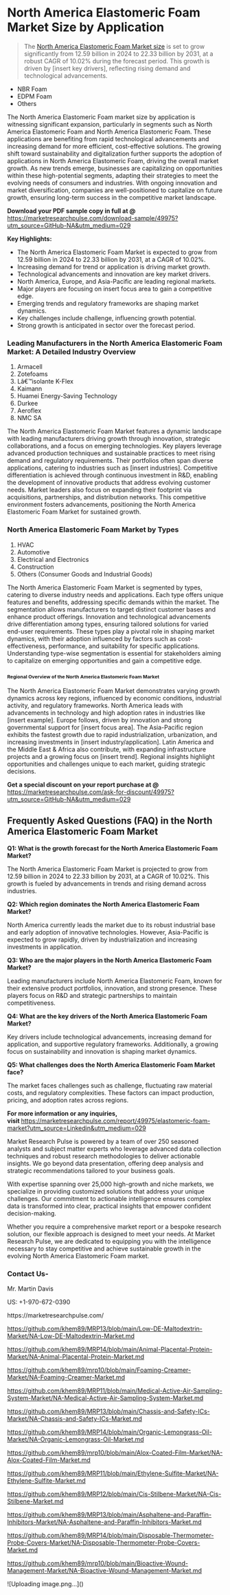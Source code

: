 <h1>North America Elastomeric Foam Market&nbsp;Size by Application</h1><blockquote><p>The <a href="https://marketresearchpulse.com/download-sample/49975?utm_source=GitHub-NA&amp;utm_medium=029">North America Elastomeric Foam Market size</a> is set to grow significantly from 12.59 billion in 2024 to 22.33 billion by 2031, at a robust CAGR of 10.02% during the forecast period. This growth is driven by [insert key drivers], reflecting rising demand and technological advancements.</p></blockquote><ul><li>NBR Foam<li> EDPM Foam<li> Others</li></ul><p>The North America Elastomeric Foam market size by application is witnessing significant expansion, particularly in segments such as North America Elastomeric Foam and North America Elastomeric Foam. These applications are benefiting from rapid technological advancements and increasing demand for more efficient, cost-effective solutions. The growing shift toward sustainability and digitalization further supports the adoption of applications in North America Elastomeric Foam, driving the overall market growth. As new trends emerge, businesses are capitalizing on opportunities within these high-potential segments, adapting their strategies to meet the evolving needs of consumers and industries. With ongoing innovation and market diversification, companies are well-positioned to capitalize on future growth, ensuring long-term success in the competitive market landscape.</p><p><strong>Download your PDF sample copy in full at @ </strong><a href="https://marketresearchpulse.com/download-sample/49975?utm_source=GitHub-NA&amp;utm_medium=029">https://marketresearchpulse.com/download-sample/49975?utm_source=GitHub-NA&amp;utm_medium=029</a></p><p><strong>Key Highlights: </strong></p><ul><li>The North America Elastomeric Foam Market is expected to grow from 12.59 billion in 2024 to 22.33 billion by 2031, at a CAGR of 10.02%.</li><li>Increasing demand for trend or application is driving market growth.</li><li>Technological advancements and innovation are key market drivers.</li><li>North America, Europe, and Asia-Pacific are leading regional markets.</li><li>Major players are focusing on insert focus area to gain a competitive edge.</li><li>Emerging trends and regulatory frameworks are shaping market dynamics.</li><li>Key challenges include challenge, influencing growth potential.</li><li>Strong growth is anticipated in sector over the forecast period.</li></ul><h3>Leading Manufacturers in the North America Elastomeric Foam Market: A Detailed Industry Overview</h3><ol><li>Armacell</li><li>Zotefoams</li><li>Lâ€™isolante K-Flex</li><li>Kaimann</li><li>Huamei Energy-Saving Technology</li><li>Durkee</li><li>Aeroflex</li><li>NMC SA</li></ol><div class="flex max-w-full flex-col flex-grow"><div class="min-h-8 text-message flex w-full flex-col items-end gap-2 whitespace-normal break-words [.text-message+&amp;]:mt-5" dir="auto" data-message-author-role="assistant" data-message-id="fd8432e4-4910-450d-b182-61b7bfb0a01f" data-message-model-slug="gpt-4o"><div class="flex w-full flex-col gap-1 empty:hidden first:pt-[3px]"><div class="markdown prose w-full break-words dark:prose-invert light"><p>The North America Elastomeric Foam Market features a dynamic landscape with leading manufacturers driving growth through innovation, strategic collaborations, and a focus on emerging technologies. Key players leverage advanced production techniques and sustainable practices to meet rising demand and regulatory requirements. Their portfolios often span diverse applications, catering to industries such as [insert industries]. Competitive differentiation is achieved through continuous investment in R&amp;D, enabling the development of innovative products that address evolving customer needs. Market leaders also focus on expanding their footprint via acquisitions, partnerships, and distribution networks. This competitive environment fosters advancements, positioning the North America Elastomeric Foam Market for sustained growth.</p></div></div></div></div><h3>North America Elastomeric Foam Market by Types</h3><ol><li>HVAC<li> Automotive<li> Electrical and Electronics<li> Construction<li> Others (Consumer Goods and Industrial Goods)</li></ol><div class="flex max-w-full flex-col flex-grow"><div class="min-h-8 text-message flex w-full flex-col items-end gap-2 whitespace-normal break-words [.text-message+&amp;]:mt-5" dir="auto" data-message-author-role="assistant" data-message-id="084470be-0bb7-4664-bddf-5156b4f41249" data-message-model-slug="gpt-4o-mini"><div class="flex w-full flex-col gap-1 empty:hidden first:pt-[3px]"><div class="markdown prose w-full break-words dark:prose-invert light"><p>The North America Elastomeric Foam Market is segmented by types, catering to diverse industry needs and applications. Each type offers unique features and benefits, addressing specific demands within the market. The segmentation allows manufacturers to target distinct customer bases and enhance product offerings. Innovation and technological advancements drive differentiation among types, ensuring tailored solutions for varied end-user requirements. These types play a pivotal role in shaping market dynamics, with their adoption influenced by factors such as cost-effectiveness, performance, and suitability for specific applications. Understanding type-wise segmentation is essential for stakeholders aiming to capitalize on emerging opportunities and gain a competitive edge.</p></div></div></div></div><h3><span style="font-size: 11px;">Regional Overview of the North America Elastomeric Foam Market</span></h3><div class="flex max-w-full flex-col flex-grow"><div class="min-h-8 text-message flex w-full flex-col items-end gap-2 whitespace-normal break-words [.text-message+&amp;]:mt-5" dir="auto" data-message-author-role="assistant" data-message-id="e9038762-ce64-4e30-91c9-9bd413514231" data-message-model-slug="gpt-4o-mini"><div class="flex w-full flex-col gap-1 empty:hidden first:pt-[3px]"><div class="markdown prose w-full break-words dark:prose-invert light"><p>The North America Elastomeric Foam Market demonstrates varying growth dynamics across key regions, influenced by economic conditions, industrial activity, and regulatory frameworks. North America leads with advancements in technology and high adoption rates in industries like [insert example]. Europe follows, driven by innovation and strong governmental support for [insert focus area]. The Asia-Pacific region exhibits the fastest growth due to rapid industrialization, urbanization, and increasing investments in [insert industry/application]. Latin America and the Middle East &amp; Africa also contribute, with expanding infrastructure projects and a growing focus on [insert trend]. Regional insights highlight opportunities and challenges unique to each market, guiding strategic decisions.</p></div></div></div></div><p><strong>Get a special discount on your report purchase at @ </strong><a href="https://marketresearchpulse.com/ask-for-discount/49975?utm_source=GitHub-NA&amp;utm_medium=029">https://marketresearchpulse.com/ask-for-discount/49975?utm_source=GitHub-NA&amp;utm_medium=029</a></p><h2>Frequently Asked Questions (FAQ) in the North America Elastomeric Foam Market</h2><p><strong>Q1: What is the growth forecast for the North America Elastomeric Foam Market?</strong></p><p>The North America Elastomeric Foam Market is projected to grow from 12.59 billion in 2024 to 22.33 billion by 2031, at a CAGR of 10.02%. This growth is fueled by advancements in trends and rising demand across industries.</p><p><strong>Q2: Which region dominates the North America Elastomeric Foam Market?</strong></p><p>North America currently leads the market due to its robust industrial base and early adoption of innovative technologies. However, Asia-Pacific is expected to grow rapidly, driven by industrialization and increasing investments in application.</p><p><strong>Q3: Who are the major players in the North America Elastomeric Foam Market?</strong></p><p>Leading manufacturers include North America Elastomeric Foam, known for their extensive product portfolios, innovation, and strong presence. These players focus on R&amp;D and strategic partnerships to maintain competitiveness.</p><p><strong>Q4: What are the key drivers of the North America Elastomeric Foam Market?</strong></p><p>Key drivers include technological advancements, increasing demand for application, and supportive regulatory frameworks. Additionally, a growing focus on sustainability and innovation is shaping market dynamics.</p><p><strong>Q5: What challenges does the North America Elastomeric Foam Market face?</strong></p><p>The market faces challenges such as challenge, fluctuating raw material costs, and regulatory complexities. These factors can impact production, pricing, and adoption rates across regions.</p><p><strong>For more information or any inquiries, visit&nbsp;</strong><a href="https://marketresearchpulse.com/report/49975/elastomeric-foam-market?utm_source=Linkedin&utm_medium=029">https://marketresearchpulse.com/report/49975/elastomeric-foam-market?utm_source=Linkedin&utm_medium=029</a></p><p>Market Research Pulse is powered by a team of over 250 seasoned analysts and subject matter experts who leverage advanced data collection techniques and robust research methodologies to deliver actionable insights. We go beyond data presentation, offering deep analysis and strategic recommendations tailored to your business goals.</p><p>With expertise spanning over 25,000 high-growth and niche markets, we specialize in providing customized solutions that address your unique challenges. Our commitment to actionable intelligence ensures complex data is transformed into clear, practical insights that empower confident decision-making.</p><p>Whether you require a comprehensive market report or a bespoke research solution, our flexible approach is designed to meet your needs. At Market Research Pulse, we are dedicated to equipping you with the intelligence necessary to stay competitive and achieve sustainable growth in the evolving North America Elastomeric Foam market.</p><h3><strong>Contact Us-</strong></h3><p>Mr. Martin Davis</p><p>US: +1-970-672-0390</p><p>https://marketresearchpulse.com/</p><p><a href="https://github.com/khem89/MRP13/blob/main/Low-DE-Maltodextrin-Market/NA-Low-DE-Maltodextrin-Market.md">https://github.com/khem89/MRP13/blob/main/Low-DE-Maltodextrin-Market/NA-Low-DE-Maltodextrin-Market.md</a></p><p><a href="https://github.com/khem89/MRP14/blob/main/Animal-Placental-Protein-Market/NA-Animal-Placental-Protein-Market.md">https://github.com/khem89/MRP14/blob/main/Animal-Placental-Protein-Market/NA-Animal-Placental-Protein-Market.md</a></p><p><a href="https://github.com/khem89/mrp10/blob/main/Foaming-Creamer-Market/NA-Foaming-Creamer-Market.md">https://github.com/khem89/mrp10/blob/main/Foaming-Creamer-Market/NA-Foaming-Creamer-Market.md</a></p><p><a href="https://github.com/khem89/MRP11/blob/main/Medical-Active-Air-Sampling-System-Market/NA-Medical-Active-Air-Sampling-System-Market.md">https://github.com/khem89/MRP11/blob/main/Medical-Active-Air-Sampling-System-Market/NA-Medical-Active-Air-Sampling-System-Market.md</a></p><p><a href="https://github.com/khem89/MRP13/blob/main/Chassis-and-Safety-ICs-Market/NA-Chassis-and-Safety-ICs-Market.md">https://github.com/khem89/MRP13/blob/main/Chassis-and-Safety-ICs-Market/NA-Chassis-and-Safety-ICs-Market.md</a></p><p><a href="https://github.com/khem89/MRP14/blob/main/Organic-Lemongrass-Oil-Market/NA-Organic-Lemongrass-Oil-Market.md">https://github.com/khem89/MRP14/blob/main/Organic-Lemongrass-Oil-Market/NA-Organic-Lemongrass-Oil-Market.md</a></p><p><a href="https://github.com/khem89/mrp10/blob/main/Alox-Coated-Film-Market/NA-Alox-Coated-Film-Market.md">https://github.com/khem89/mrp10/blob/main/Alox-Coated-Film-Market/NA-Alox-Coated-Film-Market.md</a></p><p><a href="https://github.com/khem89/MRP11/blob/main/Ethylene-Sulfite-Market/NA-Ethylene-Sulfite-Market.md">https://github.com/khem89/MRP11/blob/main/Ethylene-Sulfite-Market/NA-Ethylene-Sulfite-Market.md</a></p><p><a href="https://github.com/khem89/MRP12/blob/main/Cis-Stilbene-Market/NA-Cis-Stilbene-Market.md">https://github.com/khem89/MRP12/blob/main/Cis-Stilbene-Market/NA-Cis-Stilbene-Market.md</a></p><p><a href="https://github.com/khem89/MRP13/blob/main/Asphaltene-and-Paraffin-Inhibitors-Market/NA-Asphaltene-and-Paraffin-Inhibitors-Market.md">https://github.com/khem89/MRP13/blob/main/Asphaltene-and-Paraffin-Inhibitors-Market/NA-Asphaltene-and-Paraffin-Inhibitors-Market.md</a></p><p><a href="https://github.com/khem89/MRP14/blob/main/Disposable-Thermometer-Probe-Covers-Market/NA-Disposable-Thermometer-Probe-Covers-Market.md">https://github.com/khem89/MRP14/blob/main/Disposable-Thermometer-Probe-Covers-Market/NA-Disposable-Thermometer-Probe-Covers-Market.md</a></p><p><a href="https://github.com/khem89/mrp10/blob/main/Bioactive-Wound-Management-Market/NA-Bioactive-Wound-Management-Market.md">https://github.com/khem89/mrp10/blob/main/Bioactive-Wound-Management-Market/NA-Bioactive-Wound-Management-Market.md</a></p>
![Uploading image.png…]()

